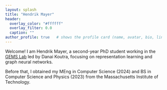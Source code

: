 ```yaml
---
layout: splash
title: "Hendrik Mayer"
header:
  overlay_color: "#ffffff"
  overlay_filter: 0.0
  caption: ""
author_profile: true   # shows the profile card (name, avatar, bio, links)
---
```


Welcome! I am Hendrik Mayer, a second-year PhD student working in the [GEMS Lab](https://gemslab.github.io/) led by Danai Koutra, focusing on representation learning and graph neural networks.

Before that, I obtained my MEng in Computer Science (2024) and BS in Computer Science and Physics (2023) from the Massachusetts Institute of Technology. 
